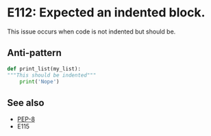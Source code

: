 # E112: Expected an indented block.

This issue occurs when code is not indented but should be.

## Anti-pattern

```python
def print_list(my_list):
"""This should be indented"""
    print('Nope')

```

## See also

* [PEP-8](https://www.python.org/dev/peps/pep-0008/#indentation)
* E115
